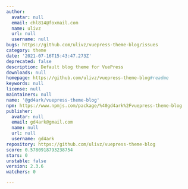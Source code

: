 ```yaml
---
author:
  avatar: null
  email: chl814@foxmail.com
  name: ulivz
  url: null
  username: null
bugs: https://github.com/ulivz/vuepress-theme-blog/issues
category: theme
date: '2021-07-16T15:43:47.273Z'
deprecated: false
description: Default blog theme for VuePress
downloads: null
homepage: https://github.com/ulivz/vuepress-theme-blog#readme
keywords: null
license: null
maintainers: null
name: '@gd4ark/vuepress-theme-blog'
npm: https://www.npmjs.com/package/%40gd4ark%2Fvuepress-theme-blog
publisher:
  avatar: null
  email: gd4ark@gmail.com
  name: null
  url: null
  username: gd4ark
repository: https://github.com/ulivz/vuepress-theme-blog
score: 0.5780918793238754
stars: 0
unstable: false
version: 2.3.6
watchers: 0

---
```


